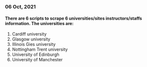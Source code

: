 ### 06 Oct, 2021
#### There are 6 scripts to scrape 6 universities/sites instructors/staffs information. The universities are:
1. Cardiff university
2. Glasgow university
3. Illinois Gies university
4. Nottingham Trent university
5. University of Edinburgh
6. University of Manchester
